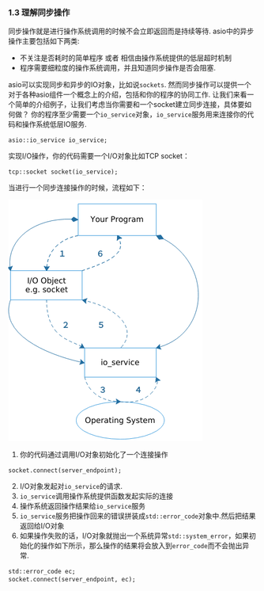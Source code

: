 ### 1.3 理解同步操作
同步操作就是进行操作系统调用的时候不会立即返回而是持续等待. asio中的异步操作主要包括如下两类:
* 不关注是否耗时的简单程序 或者 相信由操作系统提供的低层超时机制
* 程序需要细粒度的操作系统调用，并且知道同步操作是否会阻塞.

asio可以实现同步和异步的IO对象，比如说`sockets`. 然而同步操作可以提供一个对于各种asio组件一个概念上的介绍，包括和你的程序的协同工作. 让我们来看一个简单的介绍例子，让我们考虑当你需要和一个socket建立同步连接，具体要如何做？
你的程序至少需要一个`io_service`对象，`io_service`服务用来连接你的代码和操作系统低层IO服务.
```
asio::io_service io_service;
```
实现I/O操作，你的代码需要一个I/O对象比如TCP socket：
```
tcp::socket socket(io_service);
```
当进行一个同步连接操作的时候，流程如下：

![](pic1.png)

1. 你的代码通过调用I/O对象初始化了一个连接操作
```
socket.connect(server_endpoint);
```
2. I/O对象发起对`io_service`的请求.
3. `io_service`调用操作系统提供函数发起实际的连接
4. 操作系统返回操作结果给`io_service`服务
5. `io_service`服务把操作回来的错误拼装成`std::error_code`对象中.然后把结果返回给I/O对象
6. 如果操作失败的话，I/O对象就抛出一个系统异常`std::system_error`，如果初始化的操作如下所示，那么操作的结果将会放入到`error_code`而不会抛出异常.
```
std::error_code ec;
socket.connect(server_endpoint, ec);
```
